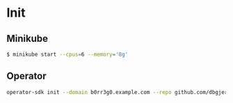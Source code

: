 # Init
## Minikube 
```bash
$ minikube start --cpus=6 --memory='8g'
```

## Operator
```bash
operator-sdk init --domain b0rr3g0.example.com --repo github.com/dbgjerez/kubernetes-golang-operator
```
